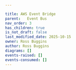 ```yaml
---

title: AWS Event Bridge
parent:   Event Bus
nav_order: 3
has_children: true
is_not_draft: false
last_modified_date: 2025-10-15
owner: Ross Buggins
author: Ross Buggins
diagrams: []
events-raised: []
events-consumed: []
---
```

